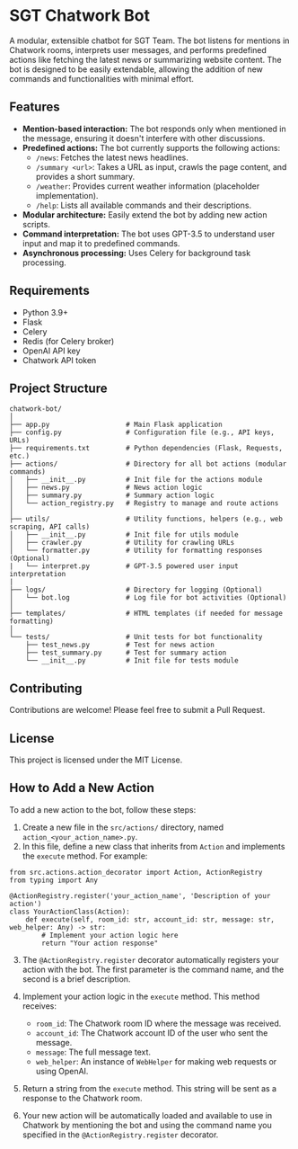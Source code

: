 # SGT Chatwork Bot

A modular, extensible chatbot for SGT Team. The bot listens for mentions in Chatwork rooms, interprets user messages, and performs predefined actions like fetching the latest news or summarizing website content. The bot is designed to be easily extendable, allowing the addition of new commands and functionalities with minimal effort.

## Features

- **Mention-based interaction:** The bot responds only when mentioned in the message, ensuring it doesn't interfere with other discussions.
- **Predefined actions:** The bot currently supports the following actions:
  - `/news`: Fetches the latest news headlines.
  - `/summary <url>`: Takes a URL as input, crawls the page content, and provides a short summary.
  - `/weather`: Provides current weather information (placeholder implementation).
  - `/help`: Lists all available commands and their descriptions.
- **Modular architecture:** Easily extend the bot by adding new action scripts.
- **Command interpretation:** The bot uses GPT-3.5 to understand user input and map it to predefined commands.
- **Asynchronous processing:** Uses Celery for background task processing.

## Requirements

- Python 3.9+
- Flask
- Celery
- Redis (for Celery broker)
- OpenAI API key
- Chatwork API token

## Project Structure
```
chatwork-bot/
│
├── app.py                   # Main Flask application
├── config.py                # Configuration file (e.g., API keys, URLs)
├── requirements.txt         # Python dependencies (Flask, Requests, etc.)
├── actions/                 # Directory for all bot actions (modular commands)
│   ├── __init__.py          # Init file for the actions module
│   ├── news.py              # News action logic
│   ├── summary.py           # Summary action logic
│   └── action_registry.py   # Registry to manage and route actions
│
├── utils/                   # Utility functions, helpers (e.g., web scraping, API calls)
│   ├── __init__.py          # Init file for utils module
│   ├── crawler.py           # Utility for crawling URLs
│   └── formatter.py         # Utility for formatting responses (Optional)
|   └── interpret.py         # GPT-3.5 powered user input interpretation
|
├── logs/                    # Directory for logging (Optional)
│   └── bot.log              # Log file for bot activities (Optional)
│
├── templates/               # HTML templates (if needed for message formatting)
│
└── tests/                   # Unit tests for bot functionality
    ├── test_news.py         # Test for news action
    ├── test_summary.py      # Test for summary action
    └── __init__.py          # Init file for tests module
```
## Contributing

Contributions are welcome! Please feel free to submit a Pull Request.

## License

This project is licensed under the MIT License.

## How to Add a New Action

To add a new action to the bot, follow these steps:

1. Create a new file in the `src/actions/` directory, named `action_<your_action_name>.py`.
2. In this file, define a new class that inherits from `Action` and implements the `execute` method. For example:

```
from src.actions.action_decorator import Action, ActionRegistry
from typing import Any

@ActionRegistry.register('your_action_name', 'Description of your action')
class YourActionClass(Action):
    def execute(self, room_id: str, account_id: str, message: str, web_helper: Any) -> str:
        # Implement your action logic here
        return "Your action response"
```

3. The `@ActionRegistry.register` decorator automatically registers your action with the bot. The first parameter is the command name, and the second is a brief description.

4. Implement your action logic in the `execute` method. This method receives:
   - `room_id`: The Chatwork room ID where the message was received.
   - `account_id`: The Chatwork account ID of the user who sent the message.
   - `message`: The full message text.
   - `web_helper`: An instance of `WebHelper` for making web requests or using OpenAI.

5. Return a string from the `execute` method. This string will be sent as a response to the Chatwork room.

6. Your new action will be automatically loaded and available to use in Chatwork by mentioning the bot and using the command name you specified in the `@ActionRegistry.register` decorator.
